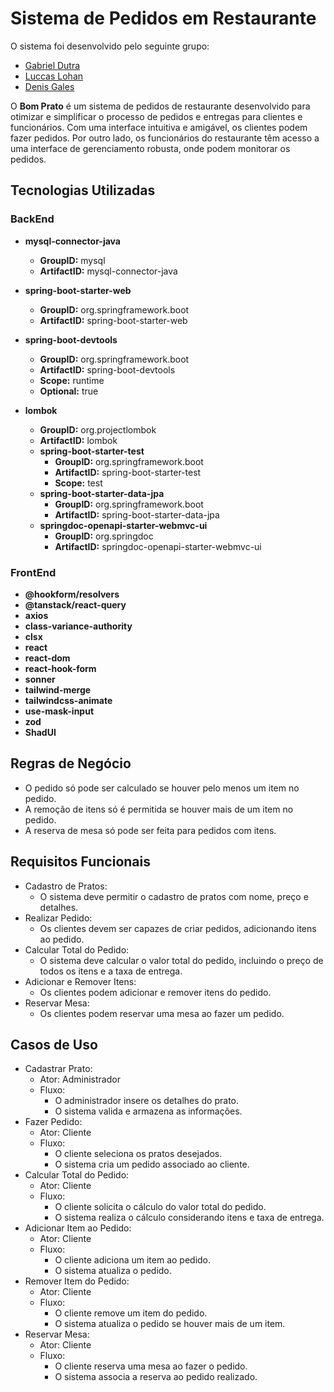 # Sistema de Pedidos em Restaurante

O sistema foi desenvolvido pelo seguinte grupo:

- [Gabriel Dutra](https://github.com/DutraGames)
- [Luccas Lohan](https://github.com/gohan-exe)
- [Denis Gales](https://github.com/DenisGalesNeves)

O **Bom Prato** é um sistema de pedidos de restaurante desenvolvido para otimizar e simplificar o processo de pedidos e entregas para clientes e funcionários. Com uma interface intuitiva e amigável, os clientes podem fazer pedidos. Por outro lado, os funcionários do restaurante têm acesso a uma interface de gerenciamento robusta, onde podem monitorar os pedidos.

## Tecnologias Utilizadas

### **BackEnd**

- **mysql-connector-java**

  - **GroupID:** mysql
  - **ArtifactID:** mysql-connector-java

- **spring-boot-starter-web**

  - **GroupID:** org.springframework.boot
  - **ArtifactID:** spring-boot-starter-web

- **spring-boot-devtools**

  - **GroupID:** org.springframework.boot
  - **ArtifactID:** spring-boot-devtools
  - **Scope:** runtime
  - **Optional:** true

- **lombok**

  - **GroupID:** org.projectlombok
  - **ArtifactID:** lombok
  - **spring-boot-starter-test**
    - **GroupID:** org.springframework.boot
    - **ArtifactID:** spring-boot-starter-test
    - **Scope:** test
  - **spring-boot-starter-data-jpa**
    - **GroupID:** org.springframework.boot
    - **ArtifactID:** spring-boot-starter-data-jpa
  - **springdoc-openapi-starter-webmvc-ui**
    - **GroupID:** org.springdoc
    - **ArtifactID:** springdoc-openapi-starter-webmvc-ui

### **FrontEnd**

- **@hookform/resolvers**
- **@tanstack/react-query**
- **axios**
- **class-variance-authority**
- **clsx**
- **react**
- **react-dom**
- **react-hook-form**
- **sonner**
- **tailwind-merge**
- **tailwindcss-animate**
- **use-mask-input**
- **zod**
- **ShadUI**

## Regras de Negócio

- O pedido só pode ser calculado se houver pelo menos um item no pedido.
- A remoção de itens só é permitida se houver mais de um item no pedido.
- A reserva de mesa só pode ser feita para pedidos com itens.

## Requisitos Funcionais

- Cadastro de Pratos:
  - O sistema deve permitir o cadastro de pratos com nome, preço e detalhes.
- Realizar Pedido:
  - Os clientes devem ser capazes de criar pedidos, adicionando itens ao pedido.
- Calcular Total do Pedido:
  - O sistema deve calcular o valor total do pedido, incluindo o preço de todos os itens e a taxa de entrega.
- Adicionar e Remover Itens:
  - Os clientes podem adicionar e remover itens do pedido.
- Reservar Mesa:
  - Os clientes podem reservar uma mesa ao fazer um pedido.

## Casos de Uso

- Cadastrar Prato:
  - Ator: Administrador
  - Fluxo:
    - O administrador insere os detalhes do prato.
    - O sistema valida e armazena as informações.
- Fazer Pedido:
  - Ator: Cliente
  - Fluxo:
    - O cliente seleciona os pratos desejados.
    - O sistema cria um pedido associado ao cliente.
- Calcular Total do Pedido:
  - Ator: Cliente
  - Fluxo:
    - O cliente solicita o cálculo do valor total do pedido.
    - O sistema realiza o cálculo considerando itens e taxa de entrega.
- Adicionar Item ao Pedido:
  - Ator: Cliente
  - Fluxo:
    - O cliente adiciona um item ao pedido.
    - O sistema atualiza o pedido.
- Remover Item do Pedido:
  - Ator: Cliente
  - Fluxo:
    - O cliente remove um item do pedido.
    - O sistema atualiza o pedido se houver mais de um item.
- Reservar Mesa:
  - Ator: Cliente
  - Fluxo:
    - O cliente reserva uma mesa ao fazer o pedido.
    - O sistema associa a reserva ao pedido realizado.
